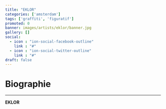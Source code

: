 ```yaml
---
title: "EKLOR"
categories: ['amsterdam']
tags: ['graffiti', 'figuratif']
promoted: 0
banner: images/artists/eklor/banner.jpg
gallery: []
social:
  - icon : "ion-social-facebook-outline"
    link : "#"
  - icon : "ion-social-twitter-outline"
    link : "#"
draft: false
---
```


# Biographie
---

**EKLOR**
